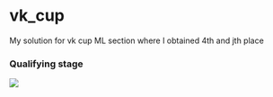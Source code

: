# vk_cup
My solution for vk cup ML section where I obtained 4th and jth place
### Qualifying stage
![](https://sun9-20.userapi.com/c857024/v857024599/134c5b/6Wog2F91SyM.jpg)

